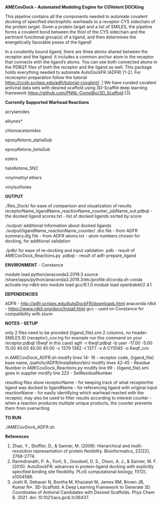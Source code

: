 
**AMECovDock - Automated Modeling Engine for COVelent DOCKing**

This pipeline contains all the components needed to automate covalent docking of specified electrophilic warheads to a receptor CYS sidechain of the protein target. Given a protein target and a list of SMILES, the pipeline forms a covalent bond between the thiol of the CYS sidechain and the pertinent functional group(s) of a ligand, and then determines the energetically favorable poses of the ligand! 


In a covalently bound ligand, there are three atoms shared between the receptor and the ligand. It includes a common anchor atom in the receptor that connects with the ligand’s atoms. You can see both connected atoms in the PDBQT files of both the receptor and the ligand as well. This package holds everything needed to automate AutoDockFR (ADFR) [1-2].  For receceptor preparation follow the tutorial https://ccsb.scripps.edu/adfr/tutorial-covalent/. ]
We have curated covalent antiviral data sets with desired scaffold using 3D-Scaffld deep learning framework https://github.com/PNNL-CompBio/3D_Scaffold [3].


**Currently Supported Warhead Reactions**

acrylamides

alkynes*

chloroacetamides

epoxyKetone_alphaSub

epoxyKetone_betaSub

esters

haloKetone_SN2

vinylmethyl ethers

vinylsulfones


**OUTPUT**

./Res_Dock/
    for ease of comparison and visualization of results
    receptorName_ligandName_reactionName_counter_jobName_out.pdbqt - the docked ligand
    scores.txt                                                     - list of docked ligands sorted by score

./output/
    additional information about docked ligands
    ./output/ligandName_reactionName_counter/
        .dro file          - from ADFR
        summary.dlg file   - from ADFR
        atoms.txt          - atom numbers chosen for docking, for additional validation

./pdb/
    for ease of re-docking and input validation
    .pdb    - result of AMECovDock_Reactions.py
    .pdbqt  - result of adfr prepare_ligand

**ENVIRONMENT** - Constance

module load python/anaconda3.2019.3
source /share/apps/python/anaconda3.2019.3/etc/profile.d/conda.sh
conda activate my-rdkit-env
module load gcc/6.1.0
module load openbabel/2.4.1


**DEPENDENCIES**

ADFR - http://adfr.scripps.edu/AutoDockFR/downloads.html
anaconda
rdkit - https://www.rdkit.org/docs/Install.html
gcc - used on Constance for compatibility with slurm


**NOTES - SETUP**

only 2 files need to be provided
  {ligand_file}.smi
    2 columns, no header: SMILES ID
  {receptor}_cov.trg
    for example run this command on your receptor.pdbqt (6wqf in this case)
    agfr -r 6wqf.pdbqt -b user -17.00 -5.00 15.00 40.00 40.00 40.00 -c 1379 1382 -t 1377 -x A:CYS145 -o 6wqf_cov

in AMECovDock_ADFR.sh
  modify  lines 14- 16     - receptor code, {ligand_file} base name, /path/to/ADFR/Installation/bin/
  modify lines 42-45       - Residue Number
in AMECovDock_Reactions.py
  modify line 99           - {ligand_file}.smi goes in supplier
  modify line 223          - SetResidueNumber

resulting files show
    receptorName - for keeping track of what receptorthe ligand was docked to
    ligandName   - for referencing ligand with original input
    reactionName - for easily identifying which warhead reacted with the receptor, may also be used to filter results according to interest
    counter      - when a reaction produces multiple unique products, the counter prevents them from overwriting


**TO RUN**

./AMECovDock_ADFR.sh



**References**

1. Zhao, Y., Stoffler, D., & Sanner, M. (2006). Hierarchical and multi-resolution representation of protein flexibility. Bioinformatics, 22(22), 2768-2774.
2. Ravindranath, P. A., Forli, S., Goodsell, D. S., Olson, A. J., & Sanner, M. F. (2015). AutoDockFR: advances in protein-ligand docking with explicitly specified binding site flexibility. PLoS computational biology, 11(12), e1004586.
3. Joshi R, Gebauer N, Bontha M, Khazaieli M, James RM, Brown JB, Kumar N*. 3D-Scaffold: A Deep Learning Framework to Generate 3D Coordinates of Antiviral Candidates with Desired Scaffolds. Phys Chem B. 2021. doi: 10.1021/acs.jpcb.1c06437. 

